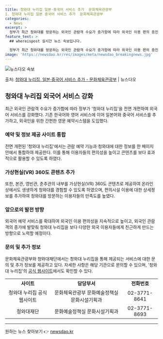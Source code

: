 ```yaml
---
title: 청와대 누리집 일본·중국어 서비스 추가  문화체육관광부
1. 청와대 누리집 일본 중국어 서비스 추가  문화체육관광부
categories:
  - News
excerpt: >
  정부가 최근 청와대를 방문하는 외국인 관람객 수요가 증가함에 따라 외국인 이용 편의 증진을 위해 청와대 누리…
feature_text: >
  ## whereispost 실시간 뉴스 속보입니다.

  정부가 최근 청와대를 방문하는 외국인 관람객 수요가 증가함에 따라 외국인 이용 편의 증진을 위해 청와대 누리…
image: 'https://newsdao.kr/res/images/meta/newsdao_breakingnews.jpg'
---
```


![뉴스다오 속보](https://newsdao.kr/res/images/meta/newsdao_breakingnews.jpg)

<p>출처: <a href="https://newsdao.kr/3602" rel="dofollow">청와대 누리집, 일본·중국어 서비스 추가 - 문화체육관광부</a> | 뉴스다오</p>

<h2 data-ke-size="size26">청와대 누리집 외국어 서비스 강화</h2>
<p data-ke-size="size16">최근 외국인 관람객 수요가 증가함에 따라 정부가 '청와대 누리집'을 전면 개편하여 외국어 서비스를 강화했다. 기존 한국어와 영어 서비스에 이어 일본어와 중국어 서비스를 추가하고, 외국인을 위한 간편한 영문 예약시스템을 도입했다.</p>

<h3>예약 및 정보 제공 사이트 통합</h3>
<p data-ke-size="size16">전면 개편된 '청와대 누리집'에서는 관람 예약 기능과 청와대에 대한 정보를 한 페이지 안에서 통합하여 제공한다. 이를 통해 이용자들의 편의성을 높이고 콘텐츠를 보다 효과적으로 활용할 수 있도록 하였다.</p>

<h3>가상현실(VR) 360도 콘텐츠 추가</h3>
<p data-ke-size="size16">또한, 본관, 영빈관, 춘추관의 내부를 가상현실(VR) 360도 콘텐츠로 제공하여 온라인 상에서도 생생하게 청와대를 경험할 수 있도록 하였으며, 편의시설 이용에 대한 상세정보를 추가하여 청와대를 방문하는 이용자들의 만족도를 높였다.</p>

<h3>앞으로의 발전 방향</h3>
<p data-ke-size="size16">외국어 예약 서비스를 확대하여 외국인 이용 편의성을 지속적으로 높이고, 외국인 관람객의 증가에 발맞춰 청와대 누리집을 보다 다양한 외국 이용자들에게 친근하게 만드는 방향으로 노력할 예정이다.</p>

<h3>문의 및 추가 정보</h3>
<p data-ke-size="size16">문화체육관광부와 청와대재단에서는 청와대 누리집을 통해 제공되는 서비스에 대한 문의 및 추가 정보를 제공하고 있다. 자세한 사항은 해당 기관으로 문의할 수 있으며, '청와대 누리집'의 <a href="https://opencheongwadae.kr">공식 웹사이트</a>에서도 확인할 수 있다.</p>
<table>
  <tr>
    <td style="text-align: center; height: 17px;"><b>사이트</b></td>
    <td style="text-align: center; height: 17px;"><b>담당부서</b></td>
    <td style="text-align: center; height: 17px;"><b>전화번호</b></td>
  </tr>
  <tr>
    <td style="text-align: center; height: 17px;">청와대 누리집 공식 웹사이트</td>
    <td style="text-align: center; height: 17px;">문화체육관광부 문화예술정책실 문화시설기획과</td>
    <td style="text-align: center; height: 17px;">02-3771-8641</td>
  </tr>
  <tr>
    <td style="text-align: center; height: 17px;">청와대재단</td>
    <td style="text-align: center; height: 17px;">문화예술정책실 문화시설기획과</td>
    <td style="text-align: center; height: 17px;">02-3771-8693</td>
  </tr>
</table>
<hr /> 

원하는 뉴스 찾아보기 👉 <a href="https://newsdao.kr" rel="dofollow">newsdao.kr</a>



